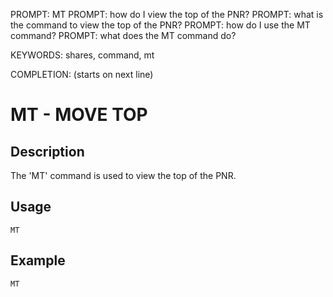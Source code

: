 PROMPT: MT
PROMPT: how do I view the top of the PNR?
PROMPT: what is the command to view the top of the PNR?
PROMPT: how do I use the MT command?
PROMPT: what does the MT command do?

KEYWORDS: shares, command, mt

COMPLETION: (starts on next line)
# MT - MOVE TOP

## Description
The 'MT' command is used to view the top of the PNR.
## Usage
```
MT
```
## Example
```
MT
```
